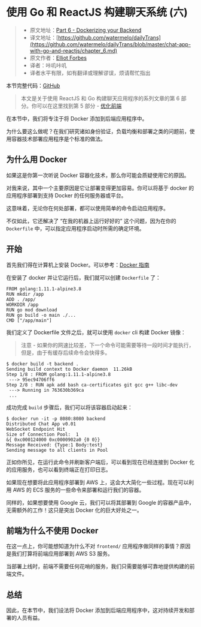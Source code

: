 # 使用 Go 和 ReactJS 构建聊天系统 (六)

> * 原文地址：[Part 6 - Dockerizing your Backend](https://tutorialedge.net/projects/chat-system-in-go-and-react/part-6-dockerizing-your-backend/)
> * 译文地址：[https://github.com/watermelo/dailyTrans](https://github.com/watermelo/dailyTrans/blob/master/chat-app-with-go-and-reactjs/chapter_6.md)
> * 原文作者：[Elliot Forbes](https://twitter.com/elliot_f)
> * 译者：咔叽咔叽  
> * 译者水平有限，如有翻译或理解谬误，烦请帮忙指出

本节完整代码：[GitHub](https://github.com/watermelo/realtime-chat-go-react/tree/part-6)

> 本文是关于使用 ReactJS 和 Go 构建聊天应用程序的系列文章的第 6 部分。你可以在这里找到第 5 部分 - [优化前端](https://github.com/watermelo/dailyTrans/blob/master/chat-app-with-go-and-reactjs/chapter_5.md)

在本节中，我们将专注于将 Docker 添加到后端应用程序中。

为什么要这么做呢？在我们研究诸如身份验证，负载均衡和部署之类的问题前，使用容器技术部署应用程序是个标准的做法。

## 为什么用 Docker
如果这是你第一次听说 Docker 容器化技术，那么你可能会质疑使用它的原因。

对我来说，其中一个主要原因是它让部署变得更加容易。你可以将基于 docker 的应用程序部署到支持 Docker 的任何服务器或平台。

这意味着，无论你在何处部署，都可以使用简单的命令启动应用程序。

不仅如此，它还解决了 “在我的机器上运行好好的” 这个问题，因为在你的 `Dockerfile` 中，可以指定应用程序启动时所需的确定环境。

## 开始
首先我们得在计算机上安装 Docker。可以参考：[Docker 指南](https://www.docker.com/get-started)

在安装了 docker 并让它运行后，我们就可以创建 `Dockerfile` 了：

```shell
FROM golang:1.11.1-alpine3.8
RUN mkdir /app
ADD . /app/
WORKDIR /app
RUN go mod download
RUN go build -o main ./...
CMD ["/app/main"]
```

我们定义了 Dockerfile 文件之后，就可以使用 `docker` cli 构建 Docker 镜像：

> 注意 - 如果你的网速比较差，下一个命令可能需要等待一段时间才能执行，但是，由于有缓存后续命令会快得多。

```shell
$ docker build -t backend .
Sending build context to Docker daemon  11.26kB
Step 1/8 : FROM golang:1.11.1-alpine3.8
 ---> 95ec94706ff6
Step 2/8 : RUN apk add bash ca-certificates git gcc g++ libc-dev
 ---> Running in 763630b369ca
 ...
```

成功完成 `build` 步骤后，我们可以将该容器启动起来：

```shell
$ docker run -it -p 8080:8080 backend
Distributed Chat App v0.01
WebSocket Endpoint Hit
Size of Connection Pool:  1
&{ 0xc000124000 0xc0000902a0 {0 0}}
Message Received: {Type:1 Body:test}
Sending message to all clients in Pool
```

正如你所见，在运行此命令并刷新客户端后，可以看到现在已经连接到 Docker 化的应用服务，也可以看到终端正在打印日志。

如果现在想要将此应用程序部署到 AWS 上，这会大大简化一些过程。现在可以利用 AWS 的 ECS 服务的一些命令来部署和运行我们的容器。

同样的，如果想要使用 Google 云，我们可以将其部署到 Google 的容器产品中，无需额外的工作！这只是突出 Docker 化的巨大好处之一。

## 前端为什么不使用 Docker
在这一点上，你可能想知道为什么不对 `frontend/` 应用程序做同样的事情？原因是我们打算将前端应用部署到 AWS S3 服务。

当部署上线时，前端不需要任何花哨的服务，我们只需要能够可靠地提供构建的前端文件。

## 总结
因此，在本节中，我们设法将 Docker 添加到后端应用程序中，这对持续开发和部署的人员有益。
